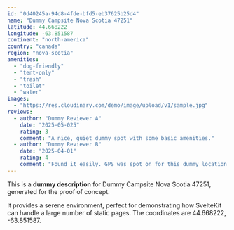 ```yaml
---
id: "0d40245a-94d8-4fde-bfd5-eb37625b25d4"
name: "Dummy Campsite Nova Scotia 47251"
latitude: 44.668222
longitude: -63.851587
continent: "north-america"
country: "canada"
region: "nova-scotia"
amenities:
  - "dog-friendly"
  - "tent-only"
  - "trash"
  - "toilet"
  - "water"
images:
  - "https://res.cloudinary.com/demo/image/upload/v1/sample.jpg"
reviews:
  - author: "Dummy Reviewer A"
    date: "2025-05-025"
    rating: 3
    comment: "A nice, quiet dummy spot with some basic amenities."
  - author: "Dummy Reviewer B"
    date: "2025-04-01"
    rating: 4
    comment: "Found it easily. GPS was spot on for this dummy location."
---
```


This is a **dummy description** for Dummy Campsite Nova Scotia 47251, generated for the proof of concept.

It provides a serene environment, perfect for demonstrating how SvelteKit can handle a large number of static pages. The coordinates are 44.668222, -63.851587.

